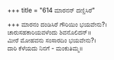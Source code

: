 +++
title = "614 ಮಾರನನ್ ದಣ್ಡಿಸಿರೆ"

+++
ಮಾರನಂ ದಂಡಿಸಿರೆ ಗೌರಿಯಿಂ ಭಯವೇನು?।  
ಚಾರುಸಹಕಾರಿಯವಳೆಂದು ಶಿವನೊಲಿದನ್॥  
ಮೀರೆ ಮೋಹವನು ಸಂಸಾರದಿಂ ಭಯವೇನು?।  
ದಾರಿ ಕೆಳೆಯದು ನಿನಗೆ - ಮಂಕುತಿಮ್ಮ॥  
